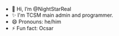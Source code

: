 - 👋 Hi, I’m @NightStarReal
- ✨ I'm TCSM main admin and programmer.
- 😄 Pronouns: he/him
- ⚡ Fun fact: Ocsar

<!---
NightStarReal/NightStarReal is a ✨ special ✨ repository because its `README.md` (this file) appears on your GitHub profile.
You can click the Preview link to take a look at your changes.
--->
